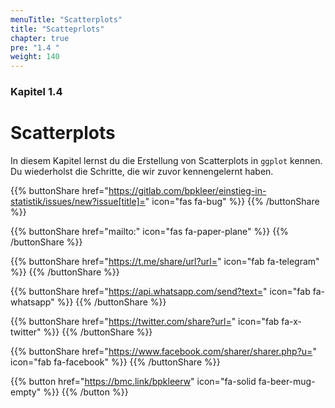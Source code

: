 ```yaml
---
menuTitle: "Scatterplots"
title: "Scatteprlots"
chapter: true
pre: "1.4 "
weight: 140
---
```


### Kapitel 1.4

# Scatterplots

In diesem Kapitel lernst du die Erstellung von Scatterplots in `ggplot` kennen. Du wiederholst die Schritte, die wir zuvor kennengelernt haben. 

{{% buttonShare href="https://gitlab.com/bpkleer/einstieg-in-statistik/issues/new?issue[title]=" icon="fas fa-bug" %}} {{% /buttonShare %}} 

{{% buttonShare href="mailto:" icon="fas fa-paper-plane" %}} {{% /buttonShare %}}

{{% buttonShare href="https://t.me/share/url?url=" icon="fab fa-telegram" %}} {{% /buttonShare %}}

{{% buttonShare href="https://api.whatsapp.com/send?text=" icon="fab fa-whatsapp" %}} {{% /buttonShare %}}

{{% buttonShare href="https://twitter.com/share?url=" icon="fab fa-x-twitter" %}} {{% /buttonShare %}}

{{% buttonShare href="https://www.facebook.com/sharer/sharer.php?u=" icon="fab fa-facebook" %}} {{% /buttonShare %}}

{{% button href="https://bmc.link/bpkleerw" icon="fa-solid fa-beer-mug-empty" %}} {{% /button %}}
